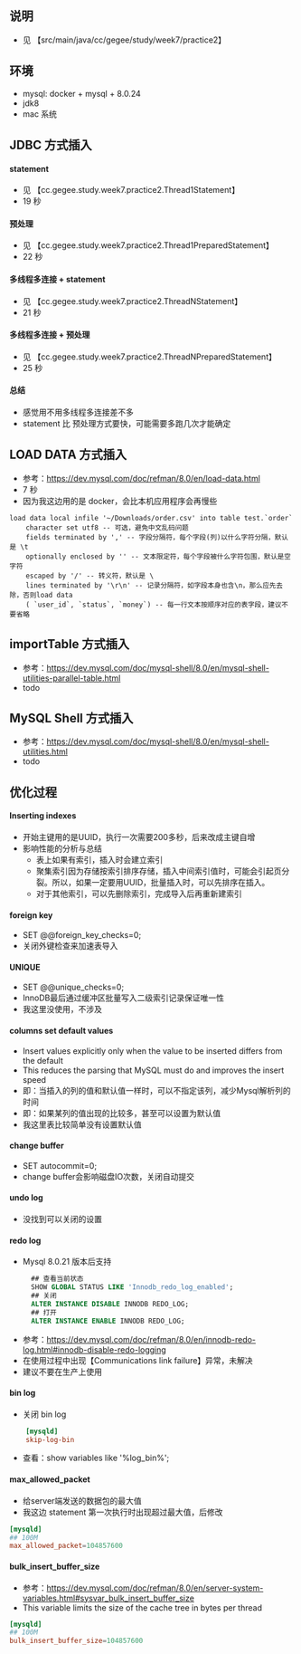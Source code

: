 ## 说明
* 见 【src/main/java/cc/gegee/study/week7/practice2】

## 环境
* mysql: docker + mysql + 8.0.24
* jdk8 
* mac 系统

## JDBC 方式插入
#### statement
* 见 【cc.gegee.study.week7.practice2.Thread1Statement】
* 19 秒

#### 预处理
* 见 【cc.gegee.study.week7.practice2.Thread1PreparedStatement】
* 22 秒

#### 多线程多连接 + statement
* 见 【cc.gegee.study.week7.practice2.ThreadNStatement】
* 21 秒

#### 多线程多连接 + 预处理
* 见 【cc.gegee.study.week7.practice2.ThreadNPreparedStatement】
* 25 秒

#### 总结
* 感觉用不用多线程多连接差不多
* statement 比 预处理方式要快，可能需要多跑几次才能确定

## LOAD DATA 方式插入
* 参考：https://dev.mysql.com/doc/refman/8.0/en/load-data.html
* 7 秒
* 因为我这边用的是 docker，会比本机应用程序会再慢些
``` mysql 
load data local infile '~/Downloads/order.csv' into table test.`order`
    character set utf8 -- 可选，避免中文乱码问题
    fields terminated by ',' -- 字段分隔符，每个字段(列)以什么字符分隔，默认是 \t
    optionally enclosed by '' -- 文本限定符，每个字段被什么字符包围，默认是空字符
    escaped by '/' -- 转义符，默认是 \
    lines terminated by '\r\n' -- 记录分隔符，如字段本身也含\n，那么应先去除，否则load data
    ( `user_id`, `status`, `money`) -- 每一行文本按顺序对应的表字段，建议不要省略
```


## importTable 方式插入
* 参考：https://dev.mysql.com/doc/mysql-shell/8.0/en/mysql-shell-utilities-parallel-table.html
* todo

## MySQL Shell 方式插入 
* 参考：https://dev.mysql.com/doc/mysql-shell/8.0/en/mysql-shell-utilities.html
* todo

## 优化过程
#### Inserting indexes
* 开始主键用的是UUID，执行一次需要200多秒，后来改成主键自增
* 影响性能的分析与总结
    * 表上如果有索引，插入时会建立索引
    * 聚集索引因为存储按索引排序存储，插入中间索引值时，可能会引起页分裂。所以，如果一定要用UUID，批量插入时，可以先排序在插入。
    * 对于其他索引，可以先删除索引，完成导入后再重新建索引
#### foreign key
* SET @@foreign_key_checks=0;
* 关闭外键检查来加速表导入
#### UNIQUE
* SET @@unique_checks=0;
* InnoDB最后通过缓冲区批量写入二级索引记录保证唯一性
* 我这里没使用，不涉及
#### columns set default values
* Insert values explicitly only when the value to be inserted differs from the default
* This reduces the parsing that MySQL must do and improves the insert speed
* 即：当插入的列的值和默认值一样时，可以不指定该列，减少Mysql解析列的时间
* 即：如果某列的值出现的比较多，甚至可以设置为默认值
* 我这里表比较简单没有设置默认值
#### change buffer
* SET autocommit=0;
* change buffer会影响磁盘IO次数，关闭自动提交
#### undo log 
* 没找到可以关闭的设置
#### redo log
* Mysql 8.0.21 版本后支持
  ``` sql 
    ## 查看当前状态
    SHOW GLOBAL STATUS LIKE 'Innodb_redo_log_enabled';
    ## 关闭
    ALTER INSTANCE DISABLE INNODB REDO_LOG;
    ## 打开
    ALTER INSTANCE ENABLE INNODB REDO_LOG;
  ```
* 参考：https://dev.mysql.com/doc/refman/8.0/en/innodb-redo-log.html#innodb-disable-redo-logging
* 在使用过程中出现【Communications link failure】异常，未解决
* 建议不要在生产上使用
#### bin log
* 关闭 bin log
``` cnf 
    [mysqld]
    skip-log-bin
```
* 查看：show variables like '%log_bin%';
#### max_allowed_packet
* 给server端发送的数据包的最大值
* 我这边 statement 第一次执行时出现超过最大值，后修改
``` cnf 
[mysqld]
## 100M
max_allowed_packet=104857600
```
#### bulk_insert_buffer_size
* 参考：https://dev.mysql.com/doc/refman/8.0/en/server-system-variables.html#sysvar_bulk_insert_buffer_size
* This variable limits the size of the cache tree in bytes per thread
``` cnf 
[mysqld]
## 100M
bulk_insert_buffer_size=104857600
```
